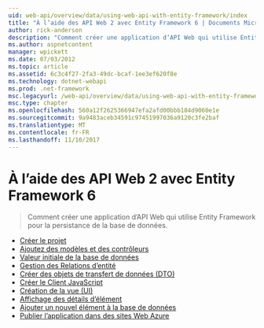 ```yaml
---
uid: web-api/overview/data/using-web-api-with-entity-framework/index
title: "À l’aide des API Web 2 avec Entity Framework 6 | Documents Microsoft"
author: rick-anderson
description: "Comment créer une application d’API Web qui utilise Entity Framework pour la persistance de la base de données."
ms.author: aspnetcontent
manager: wpickett
ms.date: 07/03/2012
ms.topic: article
ms.assetid: 6c3c4f27-2fa3-49dc-bcaf-1ee3ef620f8e
ms.technology: dotnet-webapi
ms.prod: .net-framework
msc.legacyurl: /web-api/overview/data/using-web-api-with-entity-framework
msc.type: chapter
ms.openlocfilehash: 560a12f2625366947efa2afd00bbb184d9060e1e
ms.sourcegitcommit: 9a9483aceb34591c97451997036a9120c3fe2baf
ms.translationtype: MT
ms.contentlocale: fr-FR
ms.lasthandoff: 11/10/2017
---
```

<a name="using-web-api-2-with-entity-framework-6"></a>À l’aide des API Web 2 avec Entity Framework 6
====================
> Comment créer une application d’API Web qui utilise Entity Framework pour la persistance de la base de données.


- [Créer le projet](part-1.md)
- [Ajoutez des modèles et des contrôleurs](part-2.md)
- [Valeur initiale de la base de données](part-3.md)
- [Gestion des Relations d’entité](part-4.md)
- [Créer des objets de transfert de données (DTO)](part-5.md)
- [Créer le Client JavaScript](part-6.md)
- [Création de la vue (UI)](part-7.md)
- [Affichage des détails d’élément](part-8.md)
- [Ajouter un nouvel élément à la base de données](part-9.md)
- [Publier l’application dans des sites Web Azure](part-10.md)
